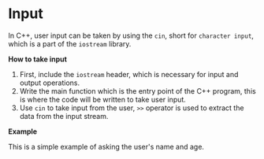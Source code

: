 # Input

In C++, user input can be taken by using the `cin`, short for `character input`, which is a part of the `iostream` library.

**How to take input**

1. First, include the `iostream` header, which is necessary for input and output operations.
2. Write the main function which is the entry point of the C++ program, this is where the code will be written to take user input.
3. Use `cin` to take input from the user, `>>` operator is used to extract the data from the input stream.

**Example**

This is a simple example of asking the user's name and age.
```c

```




